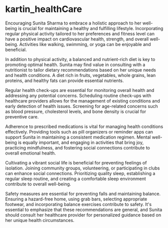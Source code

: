 # kartin_healthCare
Encouraging Sunita Sharma to embrace a holistic approach to her well-being is crucial for maintaining a healthy and fulfilling lifestyle. Incorporating regular physical activity tailored to her preferences and fitness level can have a positive impact on cardiovascular health, strength, and overall well-being. Activities like walking, swimming, or yoga can be enjoyable and beneficial.

In addition to physical activity, a balanced and nutrient-rich diet is key to promoting optimal health. Sunita may find value in consulting with a nutritionist to tailor dietary recommendations based on her unique needs and health conditions. A diet rich in fruits, vegetables, whole grains, lean proteins, and healthy fats can provide essential nutrients.

Regular health check-ups are essential for monitoring overall health and addressing any potential concerns. Scheduling routine check-ups with healthcare providers allows for the management of existing conditions and early detection of health issues. Screening for age-related concerns such as blood pressure, cholesterol levels, and bone density is crucial for preventive care.

Adherence to prescribed medications is vital for managing health conditions effectively. Providing tools such as pill organizers or reminder apps can support Sunita in maintaining a consistent medication regimen. Mental well-being is equally important, and engaging in activities that bring joy, practicing mindfulness, and fostering social connections contribute to overall emotional health.

Cultivating a vibrant social life is beneficial for preventing feelings of isolation. Joining community groups, volunteering, or participating in clubs can enhance social connections. Prioritizing quality sleep, establishing a regular sleep routine, and creating a comfortable sleep environment contribute to overall well-being.

Safety measures are essential for preventing falls and maintaining balance. Ensuring a hazard-free home, using grab bars, selecting appropriate footwear, and incorporating balance exercises contribute to safety. It's essential to emphasize that these recommendations are general, and Sunita should consult her healthcare provider for personalized guidance based on her unique health circumstances.
